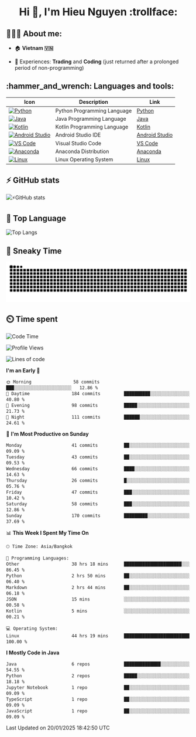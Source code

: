 <h1 align="center">Hi 👋, I'm Hieu Nguyen :trollface:</h1>

<h2 align="left">👨🏻‍💻 About me:</h2>

- :house: **Vietnam :vietnam:**

- 📄 Experiences: **Trading** and **Coding** (just returned after a prolonged period of non-programming)


<h2 align="left">:hammer_and_wrench: Languages and tools:</h2>

| Icon | Description | Link |
|---|---|---|
| [![Python](https://skillicons.dev/icons?i=python)](https://www.python.org/) | Python Programming Language | [Python](https://www.python.org/) |
| [![Java](https://skillicons.dev/icons?i=java)](https://www.java.com/) | Java Programming Language | [Java](https://www.java.com/) | 
| [![Kotlin](https://skillicons.dev/icons?i=kotlin)](https://kotlinlang.org/) | Kotlin Programming Language | [Kotlin](https://kotlinlang.org/) |
| [![Android Studio](https://skillicons.dev/icons?i=androidstudio)](https://developer.android.com/studio) | Android Studio IDE | [Android Studio](https://developer.android.com/studio) |
| [![VS Code](https://skillicons.dev/icons?i=vscode)](https://code.visualstudio.com/) | Visual Studio Code | [VS Code](https://code.visualstudio.com/) |
| [![Anaconda](https://skillicons.dev/icons?i=anaconda)](https://www.anaconda.com/) | Anaconda Distribution | [Anaconda](https://www.anaconda.com/) |
| [![Linux](https://skillicons.dev/icons?i=linux)](https://www.linux.org/) | Linux Operating System | [Linux](https://www.linux.org/) |


<h2>⚡ GitHub stats</h2>

![⚡GitHub stats](https://github-readme-stats-9793-ultimatebrok-projects.vercel.app/api?username=ultimateBroK&show_icons=true&theme=dark)

<h2>🥇 Top Language</h2>

![Top Langs](https://github-readme-stats-9793-ultimatebrok-projects.vercel.app/api/top-langs?username=ultimateBroK&size_weight=0.5&count_weight=0.5&layout=compact&theme=dark)

<h2>🐍 Sneaky Time</h2>

![Snake animation](https://raw.githubusercontent.com/ultimateBroK/ultimateBroK/output/github-contribution-grid-snake-dark.svg)

<h2>⏲️ Time spent</h2>

<!--START_SECTION:waka-->
![Code Time](http://img.shields.io/badge/Code%20Time-204%20hrs%2016%20mins-blue)

![Profile Views](http://img.shields.io/badge/Profile%20Views-0-blue)

![Lines of code](https://img.shields.io/badge/From%20Hello%20World%20I%27ve%20Written-390.8%20thousand%20lines%20of%20code-blue)

**I'm an Early 🐤** 

```text
🌞 Morning                58 commits          ███░░░░░░░░░░░░░░░░░░░░░░   12.86 % 
🌆 Daytime                184 commits         ██████████░░░░░░░░░░░░░░░   40.80 % 
🌃 Evening                98 commits          █████░░░░░░░░░░░░░░░░░░░░   21.73 % 
🌙 Night                  111 commits         ██████░░░░░░░░░░░░░░░░░░░   24.61 % 
```
📅 **I'm Most Productive on Sunday** 

```text
Monday                   41 commits          ██░░░░░░░░░░░░░░░░░░░░░░░   09.09 % 
Tuesday                  43 commits          ██░░░░░░░░░░░░░░░░░░░░░░░   09.53 % 
Wednesday                66 commits          ████░░░░░░░░░░░░░░░░░░░░░   14.63 % 
Thursday                 26 commits          █░░░░░░░░░░░░░░░░░░░░░░░░   05.76 % 
Friday                   47 commits          ███░░░░░░░░░░░░░░░░░░░░░░   10.42 % 
Saturday                 58 commits          ███░░░░░░░░░░░░░░░░░░░░░░   12.86 % 
Sunday                   170 commits         █████████░░░░░░░░░░░░░░░░   37.69 % 
```


📊 **This Week I Spent My Time On** 

```text
🕑︎ Time Zone: Asia/Bangkok

💬 Programming Languages: 
Other                    38 hrs 18 mins      ██████████████████████░░░   86.45 % 
Python                   2 hrs 50 mins       ██░░░░░░░░░░░░░░░░░░░░░░░   06.40 % 
Markdown                 2 hrs 44 mins       ██░░░░░░░░░░░░░░░░░░░░░░░   06.18 % 
JSON                     15 mins             ░░░░░░░░░░░░░░░░░░░░░░░░░   00.58 % 
Kotlin                   5 mins              ░░░░░░░░░░░░░░░░░░░░░░░░░   00.21 % 

💻 Operating System: 
Linux                    44 hrs 19 mins      █████████████████████████   100.00 % 
```

**I Mostly Code in Java** 

```text
Java                     6 repos             ██████████████░░░░░░░░░░░   54.55 % 
Python                   2 repos             █████░░░░░░░░░░░░░░░░░░░░   18.18 % 
Jupyter Notebook         1 repo              ██░░░░░░░░░░░░░░░░░░░░░░░   09.09 % 
TypeScript               1 repo              ██░░░░░░░░░░░░░░░░░░░░░░░   09.09 % 
JavaScript               1 repo              ██░░░░░░░░░░░░░░░░░░░░░░░   09.09 % 
```




 Last Updated on 20/01/2025 18:42:50 UTC
<!--END_SECTION:waka-->
